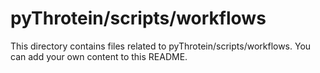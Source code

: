 # pyThrotein/scripts/workflows
This directory contains files related to pyThrotein/scripts/workflows.
You can add your own content to this README.
